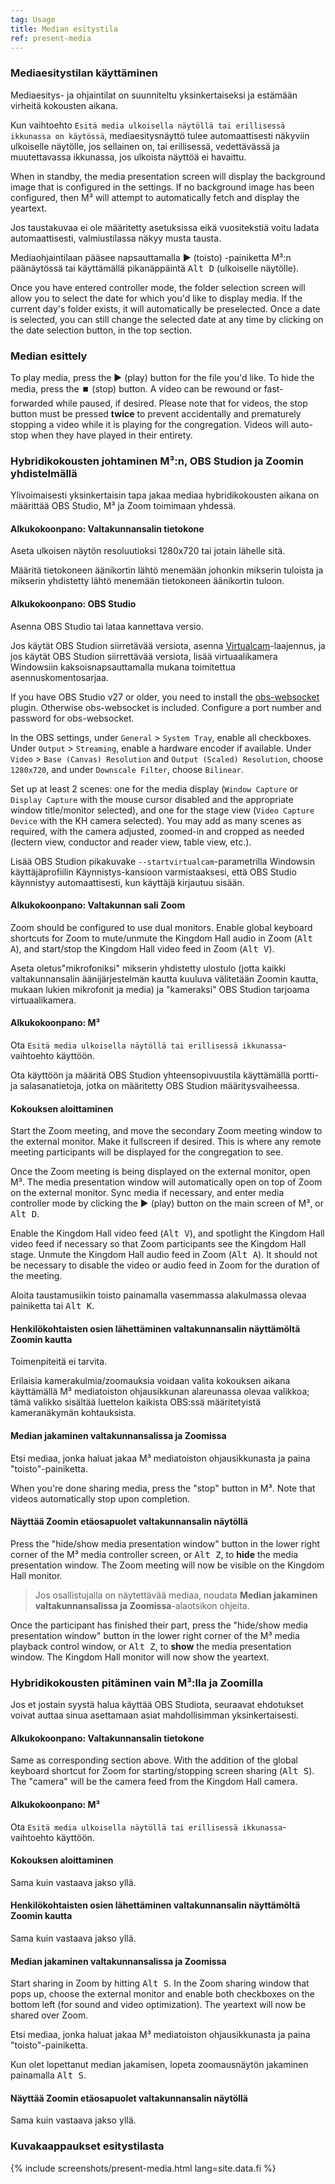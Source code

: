 ```yaml
---
tag: Usage
title: Median esitystila
ref: present-media
---
```


### Mediaesitystilan käyttäminen

Mediaesitys- ja ohjaintilat on suunniteltu yksinkertaiseksi ja estämään virheitä kokousten aikana.

Kun vaihtoehto `Esitä media ulkoisella näytöllä tai erillisessä ikkunassa on käytössä`, mediaesitysnäyttö tulee automaattisesti näkyviin ulkoiselle näytölle, jos sellainen on, tai erillisessä, vedettävässä ja muutettavassa ikkunassa, jos ulkoista näyttöä ei havaittu.

When in standby, the media presentation screen will display the background image that is configured in the settings. If no background image has been configured, then M³ will attempt to automatically fetch and display the yeartext.

Jos taustakuvaa ei ole määritetty asetuksissa eikä vuositekstiä voitu ladata automaattisesti, valmiustilassa näkyy musta tausta.

Mediaohjaintilaan pääsee napsauttamalla ▶️ (toisto) -painiketta M³:n päänäytössä tai käyttämällä pikanäppäintä <kbd>Alt D</kbd> (ulkoiselle näytölle).

Once you have entered controller mode, the folder selection screen will allow you to select the date for which you'd like to display media. If the current day's folder exists, it will automatically be preselected. Once a date is selected, you can still change the selected date at any time by clicking on the date selection button, in the top section.

### Median esittely

To play media, press the ▶️ (play) button for the file you'd like. To hide the media, press the ⏹️ (stop) button. A video can be rewound or fast-forwarded while paused, if desired. Please note that for videos, the stop button must be pressed **twice** to prevent accidentally and prematurely stopping a video while it is playing for the congregation. Videos will auto-stop when they have played in their entirety.

### Hybridikokousten johtaminen M³:n, OBS Studion ja Zoomin yhdistelmällä

Ylivoimaisesti yksinkertaisin tapa jakaa mediaa hybridikokousten aikana on määrittää OBS Studio, M³ ja Zoom toimimaan yhdessä.

#### Alkukokoonpano: Valtakunnansalin tietokone

Aseta ulkoisen näytön resoluutioksi 1280x720 tai jotain lähelle sitä.

Määritä tietokoneen äänikortin lähtö menemään johonkin mikserin tuloista ja mikserin yhdistetty lähtö menemään tietokoneen äänikortin tuloon.

#### Alkukokoonpano: OBS Studio

Asenna OBS Studio tai lataa kannettava versio.

Jos käytät OBS Studion siirretävää versiota, asenna [Virtualcam](https://obsproject.com/forum/resources/obs-virtualcam.949/)-laajennus, ja jos käytät OBS Studion siirrettävää versiota, lisää virtuaalikamera Windowsiin kaksoisnapsauttamalla mukana toimitettua asennuskomentosarjaa.

If you have OBS Studio v27 or older, you need to install the [obs-websocket](https://github.com/obsproject/obs-websocket) plugin. Otherwise obs-websocket is included. Configure a port number and password for obs-websocket.

In the OBS settings, under `General` > `System Tray`, enable all checkboxes. Under `Output` > `Streaming`, enable a hardware encoder if available. Under `Video` > `Base (Canvas) Resolution` and `Output (Scaled) Resolution`, choose `1280x720`, and under `Downscale Filter`, choose `Bilinear`.

Set up at least 2 scenes: one for the media display (`Window Capture` or `Display Capture` with the mouse cursor disabled and the appropriate window title/monitor selected), and one for the stage view (`Video Capture Device` with the KH camera selected). You may add as many scenes as required, with the camera adjusted, zoomed-in and cropped as needed (lectern view, conductor and reader view, table view, etc.).

Lisää OBS Studion pikakuvake `--startvirtualcam`-parametrilla Windowsin käyttäjäprofiilin Käynnistys-kansioon varmistaaksesi, että OBS Studio käynnistyy automaattisesti, kun käyttäjä kirjautuu sisään.

#### Alkukokoonpano: Valtakunnan sali Zoom

Zoom should be configured to use dual monitors. Enable global keyboard shortcuts for Zoom to mute/unmute the Kingdom Hall audio in Zoom (<kbd>Alt A</kbd>), and start/stop the Kingdom Hall video feed in Zoom (<kbd>Alt V</kbd>).

Aseta oletus"mikrofoniksi" mikserin yhdistetty ulostulo (jotta kaikki valtakunnansalin äänijärjestelmän kautta kuuluva välitetään Zoomin kautta, mukaan lukien mikrofonit ja media) ja "kameraksi" OBS Studion tarjoama virtuaalikamera.

#### Alkukokoonpano: M³

Ota `Esitä media ulkoisella näytöllä tai erillisessä ikkunassa`-vaihtoehto käyttöön.

Ota käyttöön ja määritä OBS Studion yhteensopivuustila käyttämällä portti- ja salasanatietoja, jotka on määritetty OBS Studion määritysvaiheessa.

#### Kokouksen aloittaminen

Start the Zoom meeting, and move the secondary Zoom meeting window to the external monitor. Make it fullscreen if desired. This is where any remote meeting participants will be displayed for the congregation to see.

Once the Zoom meeting is being displayed on the external monitor, open M³. The media presentation window will automatically open on top of Zoom on the external monitor. Sync media if necessary, and enter media controller mode by clicking the ▶️ (play) button on the main screen of M³, or <kbd>Alt D</kbd>.

Enable the Kingdom Hall video feed (<kbd>Alt V</kbd>), and spotlight the Kingdom Hall video feed if necessary so that Zoom participants see the Kingdom Hall stage. Unmute the Kingdom Hall audio feed in Zoom (<kbd>Alt A</kbd>). It should not be necessary to disable the video or audio feed in Zoom for the duration of the meeting.

Aloita taustamusiikin toisto painamalla vasemmassa alakulmassa olevaa painiketta tai <kbd>Alt K</kbd>.

#### Henkilökohtaisten osien lähettäminen valtakunnansalin näyttämöltä Zoomin kautta

Toimenpiteitä ei tarvita.

Erilaisia kamerakulmia/zoomauksia voidaan valita kokouksen aikana käyttämällä M³ mediatoiston ohjausikkunan alareunassa olevaa valikkoa; tämä valikko sisältää luettelon kaikista OBS:ssä määritetyistä kameranäkymän kohtauksista.

#### Median jakaminen valtakunnansalissa ja Zoomissa

Etsi mediaa, jonka haluat jakaa M³ mediatoiston ohjausikkunasta ja paina "toisto"-painiketta.

When you're done sharing media, press the "stop" button in M³. Note that videos automatically stop upon completion.

#### Näyttää Zoomin etäosapuolet valtakunnansalin näytöllä

Press the "hide/show media presentation window" button in the lower right corner of the M³ media controller screen, or <kbd>Alt Z</kbd>, to **hide** the media presentation window. The Zoom meeting will now be visible on the Kingdom Hall monitor.

> Jos osallistujalla on näytettävää mediaa, noudata **Median jakaminen valtakunnansalissa ja Zoomissa**-alaotsikon ohjeita.

Once the participant has finished their part, press the "hide/show media presentation window" button in the lower right corner of the M³ media playback control window, or <kbd>Alt Z</kbd>, to **show** the media presentation window. The Kingdom Hall monitor will now show the yeartext.

### Hybridikokousten pitäminen vain M³:lla ja Zoomilla

Jos et jostain syystä halua käyttää OBS Studiota, seuraavat ehdotukset voivat auttaa sinua asettamaan asiat mahdollisimman yksinkertaisesti.

#### Alkukokoonpano: Valtakunnansalin tietokone

Same as corresponding section above. With the addition of the global keyboard shortcut for Zoom for starting/stopping screen sharing (<kbd>Alt S</kbd>). The "camera" will be the camera feed from the Kingdom Hall camera.

#### Alkukokoonpano: M³

Ota `Esitä media ulkoisella näytöllä tai erillisessä ikkunassa`-vaihtoehto käyttöön.

#### Kokouksen aloittaminen

Sama kuin vastaava jakso yllä.

#### Henkilökohtaisten osien lähettäminen valtakunnansalin näyttämöltä Zoomin kautta

Sama kuin vastaava jakso yllä.

#### Median jakaminen valtakunnansalissa ja Zoomissa

Start sharing in Zoom by hitting <kbd>Alt S</kbd>. In the Zoom sharing window that pops up, choose the external monitor and enable both checkboxes on the bottom left (for sound and video optimization). The yeartext will now be shared over Zoom.

Etsi mediaa, jonka haluat jakaa M³ mediatoiston ohjausikkunasta ja paina "toisto"-painiketta.

Kun olet lopettanut median jakamisen, lopeta zoomausnäytön jakaminen painamalla <kbd>Alt S</kbd>.

#### Näyttää Zoomin etäosapuolet valtakunnansalin näytöllä

Sama kuin vastaava jakso yllä.

### Kuvakaappaukset esitystilasta

{% include screenshots/present-media.html lang=site.data.fi %}
